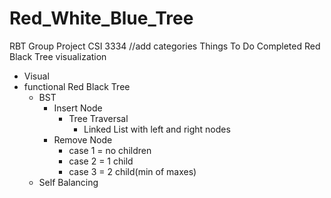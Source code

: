 # Red_White_Blue_Tree
RBT Group Project CSI 3334
//add categories
Things To Do 
Completed Red Black Tree visualization
  - Visual
  - functional Red Black Tree
    - BST
      - Insert Node
        - Tree Traversal
          - Linked List with left and right nodes
      - Remove Node
        - case 1 = no children
        - case 2 = 1 child
        - case 3 = 2 child(min of maxes)
    - Self Balancing
